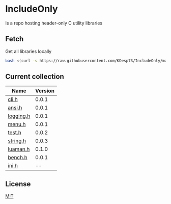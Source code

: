 # IncludeOnly

Is a repo hosting header-only C utility libraries

## Fetch

Get all libraries locally

```sh
bash <(curl -s https://raw.githubusercontent.com/KDesp73/IncludeOnly/main/installer.sh)
```

## Current collection
 
| Name                                                  | Version |
|-------------------------------------------------------|---------|
| [cli.h](https://github.com/IncludeOnly/cli.h)         | 0.0.1   |
| [ansi.h](https://github.com/IncludeOnly/ansi.h)       | 0.0.1   |
| [logging.h](https://github.com/IncludeOnly/logging.h) | 0.0.1   |
| [menu.h](https://github.com/IncludeOnly/menu.h)       | 0.0.1   |
| [test.h](https://github.com/IncludeOnly/test.h)       | 0.0.2   |
| [string.h](https://github.com/IncludeOnly/string.h)   | 0.0.3   |
| [luaman.h](https://github.com/IncludeOnly/luaman.h)   | 0.1.0   |
| [bench.h](https://github.com/IncludeOnly/bench.h)     | 0.0.1   |
| [ini.h](https://github.com/IncludeOnly/ini.h)         | --      |

## License

[MIT](./LICENSE)
